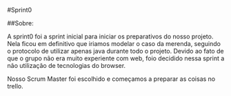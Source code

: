 #Sprint0

##Sobre:

A sprint0 foi a sprint inicial para iniciar os preparativos do nosso projeto. Nela ficou em definitivo que iriamos modelar o caso da merenda, seguindo o protocolo de utilizar apenas java durante todo o projeto. Devido ao fato de que o grupo não era muito experiente com web, foio decidido nessa sprint a não utilização de tecnologias do browser.

Nosso Scrum Master foi escolhido e começamos a preparar as coisas no trello. 